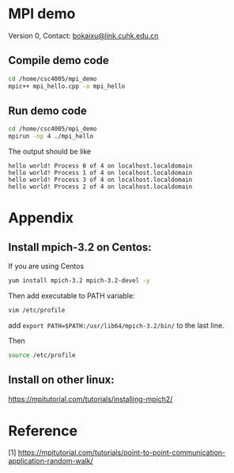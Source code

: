# MPI demo

Version 0, Contact: bokaixu@link.cuhk.edu.cn

## Compile demo code

```bash
cd /home/csc4005/mpi_demo
mpic++ mpi_hello.cpp -o mpi_hello
```

## Run demo code

```bash
cd /home/csc4005/mpi_demo
mpirun -np 4 ./mpi_hello
```

The output should be like

```
hello world! Process 0 of 4 on localhost.localdomain
hello world! Process 1 of 4 on localhost.localdomain
hello world! Process 3 of 4 on localhost.localdomain
hello world! Process 2 of 4 on localhost.localdomain
```

# Appendix

## Install mpich-3.2 on Centos:

If you are using Centos

```bash
yum install mpich-3.2 mpich-3.2-devel -y
```

Then add executable to PATH variable:
```bash
vim /etc/profile
```

add `export PATH=$PATH:/usr/lib64/mpich-3.2/bin/` to the last line.

Then
```bash
source /etc/profile
```

## Install on other linux:

https://mpitutorial.com/tutorials/installing-mpich2/



# Reference

[1] https://mpitutorial.com/tutorials/point-to-point-communication-application-random-walk/



